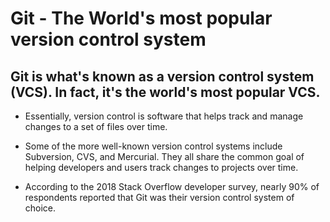 # Git - The World's most popular version control system

## Git is what's known as a version control system (VCS). In fact, it's the world's most popular VCS.

- Essentially, version control is software that helps track and manage changes to a set of files over time.

- Some of the more well-known version control systems include Subversion, CVS, and Mercurial. They all share the common goal of helping developers and users track changes to projects over time.

- According to the 2018 Stack Overflow developer survey, nearly 90% of respondents reported that Git was their version control system of choice.
